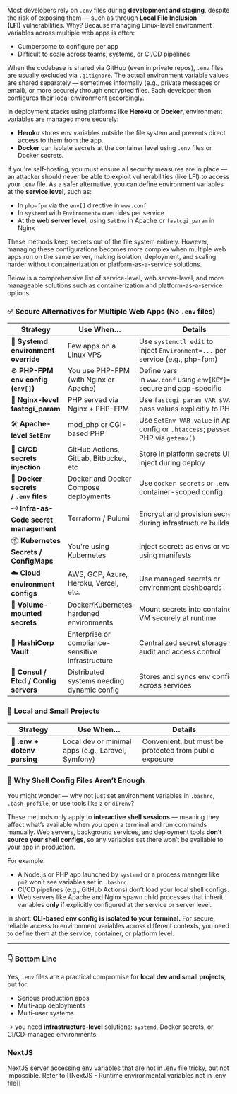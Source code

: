 Most developers rely on `.env` files during **development and staging**, despite the risk of exposing them — such as through **Local File Inclusion (LFI)** vulnerabilities. Why? Because managing Linux-level environment variables across multiple web apps is often:
- Cumbersome to configure per app
- Difficult to scale across teams, systems, or CI/CD pipelines  

When the codebase is shared via GitHub (even in private repos), `.env` files are usually excluded via `.gitignore`. The actual environment variable values are shared separately — sometimes informally (e.g., private messages or email), or more securely through encrypted files. Each developer then configures their local environment accordingly.  

In deployment stacks using platforms like **Heroku** or **Docker**, environment variables are managed more securely:
- **Heroku** stores env variables outside the file system and prevents direct access to them from the app.
- **Docker** can isolate secrets at the container level using `.env` files or Docker secrets.  

If you're self-hosting, you must ensure all security measures are in place — an attacker should never be able to exploit vulnerabilities (like LFI) to access your `.env` file. As a safer alternative, you can define environment variables at the **service level**, such as:
- In `php-fpm` via the `env[]` directive in `www.conf`
- In `systemd` with `Environment=` overrides per service
- At the **web server level**, using `SetEnv` in Apache or `fastcgi_param` in Nginx

These methods keep secrets out of the file system entirely. However, managing these configurations becomes more complex when multiple web apps run on the same server, making isolation, deployment, and scaling harder without containerization or platform-as-a-service solutions.

Below is a comprehensive list of service-level, web server-level, and more manageable solutions such as containerization and platform-as-a-service options.

### ✅ Secure Alternatives for Multiple Web Apps (No `.env` files)

| Strategy                                | Use When…                                         | Details                                                                              |
| --------------------------------------- | ------------------------------------------------- | ------------------------------------------------------------------------------------ |
| 🔧 **Systemd environment override**     | Few apps on a Linux VPS                           | Use `systemctl edit` to inject `Environment=...` per service (e.g., php-fpm)         |
| ⚙️ **PHP-FPM env config (`env[]`)**     | You use PHP-FPM (with Nginx or Apache)            | Define vars in `www.conf` using `env[KEY]=value`; secure and app-specific            |
| 🧩 **Nginx-level fastcgi_param**        | PHP served via Nginx + PHP-FPM                    | Use `fastcgi_param VAR $VAR;` to pass values explicitly to PHP                       |
| 🛠️ **Apache-level `SetEnv`**           | mod_php or CGI-based PHP                          | Use `SetEnv VAR value` in Apache config or `.htaccess`; passed to PHP via `getenv()` |
| 🧱 **CI/CD secrets injection**          | GitHub Actions, GitLab, Bitbucket, etc            | Store in platform secrets UI; inject during deploy                                   |
| 🐳 **Docker secrets / `.env` files**    | Docker and Docker Compose deployments             | Use `docker secrets` or `.env` for container-scoped config                           |
| 🗝️ **Infra-as-Code secret management** | Terraform / Pulumi                                | Encrypt and provision secrets during infrastructure builds                           |
| 📦 **Kubernetes Secrets / ConfigMaps**  | You're using Kubernetes                           | Inject secrets as envs or volumes using manifests                                    |
| ☁️ **Cloud environment configs**        | AWS, GCP, Azure, Heroku, Vercel, etc.             | Use managed secrets or environment dashboards                                        |
| 📂 **Volume-mounted secrets**           | Docker/Kubernetes hardened environments           | Mount secrets into container or VM securely at runtime                               |
| 🧭 **HashiCorp Vault**                  | Enterprise or compliance-sensitive infrastructure | Centralized secret storage with audit and access control                             |
| 🔁 **Consul / Etcd / Config servers**   | Distributed systems needing dynamic config        | Stores and syncs env config across services                                          |

### 🔐 **Local and Small Projects**

| Strategy                     | Use When…                                          | Details                                                |
| ---------------------------- | -------------------------------------------------- | ------------------------------------------------------ |
| 📜 **.env + dotenv parsing** | Local dev or minimal apps (e.g., Laravel, Symfony) | Convenient, but must be protected from public exposure |

### 🧯 Why Shell Config Files Aren’t Enough

You might wonder — why not just set environment variables in `.bashrc`, `.bash_profile`, or use tools like `z` or `direnv`?

These methods only apply to **interactive shell sessions** — meaning they affect what’s available when you open a terminal and run commands manually. Web servers, background services, and deployment tools **don’t source your shell configs**, so any variables set there won’t be available to your app in production.

For example:
- A Node.js or PHP app launched by `systemd` or a process manager like `pm2` won’t see variables set in `.bashrc`.
- CI/CD pipelines (e.g., GitHub Actions) don’t load your local shell configs.
- Web servers like Apache and Nginx spawn child processes that inherit variables **only** if explicitly configured at the service or server level.

In short: **CLI-based env config is isolated to your terminal.** For secure, reliable access to environment variables across different contexts, you need to define them at the service, container, or platform level.

---

### 👇 Bottom Line

Yes, `.env` files are a practical compromise for **local dev and small projects**, but for:

- Serious production apps
- Multi-app deployments
- Multi-user systems

→ you need **infrastructure-level** solutions: `systemd`, Docker secrets, or CI/CD-managed environments.

### NextJS

NextJS server accessing env variables that are not in .env file tricky, but not impossible. Refer to [[NextJS - Runtime environmental variables not in .env file]]